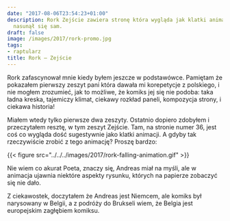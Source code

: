 ```yaml
---
date: "2017-08-06T23:54:23+01:00"
description: Rork Zejście zawiera stronę która wygląda jak klatki animacji. Pomysł
  nasunął się sam.
draft: false
image: /images/2017/rork-promo.jpg
tags:
- raptularz
title: Rork — Zejście
---
```


Rork zafascynował mnie kiedy byłem jeszcze w podstawówce. Pamiętam że pokazałem
pierwszy zeszyt pani która dawała mi korepetycje z polskiego, i nie mogłem
zrozumieć, jak to możliwe, że komiks jej się nie podoba: taka ładna kreska,
tajemiczy klimat, ciekawy rozkład paneli, kompozycja strony, i ciekawa historia!

<!--more-->

Miałem wtedy tylko pierwsze dwa zeszyty. Ostatnio dopiero zdobyłem
i przeczytałem resztę, w tym zeszyt Zejście. Tam, na stronie numer 36, jest coś
co wygląda dość sugestywnie jako klatki animacji. A gdyby tak rzeczywiście
zrobić z tego animację? Proszę bardzo:

{{< figure src="../../../images/2017/rork-falling-animation.gif" >}}

Nie wiem co akurat Poeta, znaczy się, Andreas miał na myśli, ale w animacja
ujawnia niektóre aspekty rysunku, których na papierze zobaczyć się nie dało.

Z ciekawostek, doczytałem że Andreas jest Niemcem, ale komiks był narysowany
w Belgii, a z podróży do Brukseli wiem, że Belgia jest europejskim zagłębiem
komiksu.
